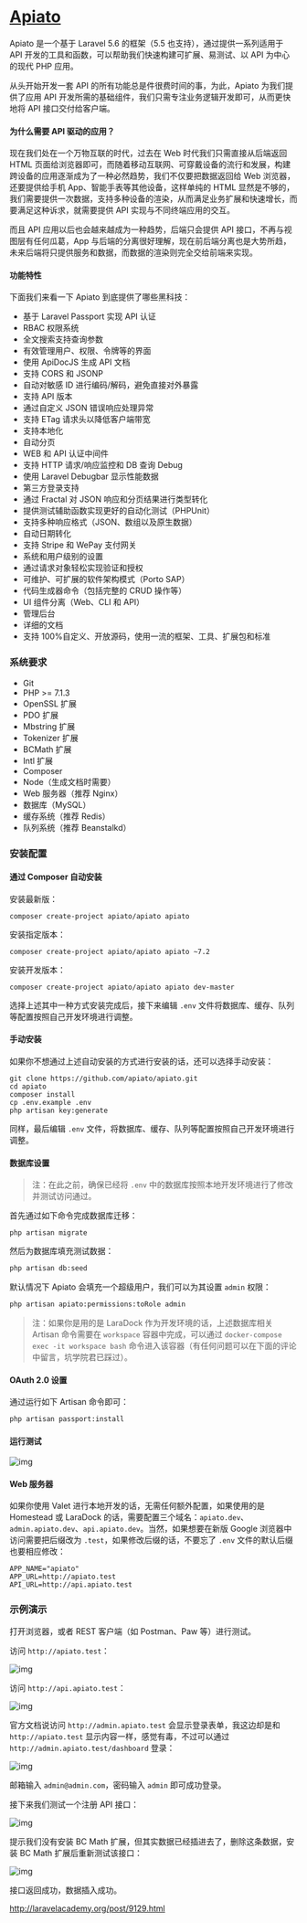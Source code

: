 # [Apiato](https://github.com/apiato/apiato)

Apiato 是一个基于 Laravel 5.6 的框架（5.5 也支持），通过提供一系列适用于 API 开发的工具和函数，可以帮助我们快速构建可扩展、易测试、以 API 为中心的现代 PHP 应用。

从头开始开发一套 API 的所有功能总是件很费时间的事，为此，Apiato 为我们提供了应用 API 开发所需的基础组件，我们只需专注业务逻辑开发即可，从而更快地将 API 接口交付给客户端。

#### 为什么需要 API 驱动的应用？

现在我们处在一个万物互联的时代，过去在 Web 时代我们只需直接从后端返回 HTML 页面给浏览器即可，而随着移动互联网、可穿戴设备的流行和发展，构建跨设备的应用逐渐成为了一种必然趋势，我们不仅要把数据返回给 Web 浏览器，还要提供给手机 App、智能手表等其他设备，这样单纯的 HTML 显然是不够的，我们需要提供一次数据，支持多种设备的渲染，从而满足业务扩展和快速增长，而要满足这种诉求，就需要提供 API 实现与不同终端应用的交互。

而且 API 应用以后也会越来越成为一种趋势，后端只会提供 API 接口，不再与视图层有任何瓜葛，App 与后端的分离很好理解，现在前后端分离也是大势所趋，未来后端将只提供服务和数据，而数据的渲染则完全交给前端来实现。

#### 功能特性

下面我们来看一下 Apiato 到底提供了哪些黑科技：

- 基于 Laravel Passport 实现 API 认证
- RBAC 权限系统
- 全文搜索支持查询参数
- 有效管理用户、权限、令牌等的界面
- 使用 ApiDocJS 生成 API 文档
- 支持 CORS 和 JSONP
- 自动对敏感 ID 进行编码/解码，避免直接对外暴露
- 支持 API 版本
- 通过自定义 JSON 错误响应处理异常
- 支持 ETag 请求头以降低客户端带宽
- 支持本地化
- 自动分页
- WEB 和 API 认证中间件
- 支持 HTTP 请求/响应监控和 DB 查询 Debug
- 使用 Laravel Debugbar 显示性能数据
- 第三方登录支持
- 通过 Fractal 对 JSON 响应和分页结果进行类型转化
- 提供测试辅助函数实现更好的自动化测试（PHPUnit）
- 支持多种响应格式（JSON、数组以及原生数据）
- 自动日期转化
- 支持 Stripe 和 WePay 支付网关
- 系统和用户级别的设置
- 通过请求对象轻松实现验证和授权
- 可维护、可扩展的软件架构模式（Porto SAP）
- 代码生成器命令（包括完整的 CRUD 操作等）
- UI 组件分离（Web、CLI 和 API）
- 管理后台
- 详细的文档
- 支持 100%自定义、开放源码，使用一流的框架、工具、扩展包和标准

### 系统要求

- Git
- PHP >= 7.1.3
- OpenSSL 扩展
- PDO 扩展
- Mbstring 扩展
- Tokenizer 扩展
- BCMath 扩展
- Intl 扩展
- Composer
- Node（生成文档时需要）
- Web 服务器（推荐 Nginx）
- 数据库（MySQL）
- 缓存系统（推荐 Redis）
- 队列系统（推荐 Beanstalkd）

### 安装配置

#### 通过 Composer 自动安装

安装最新版：

```
composer create-project apiato/apiato apiato
```

安装指定版本：

```
composer create-project apiato/apiato apiato ~7.2
```

安装开发版本：

```
composer create-project apiato/apiato apiato dev-master
```

选择上述其中一种方式安装完成后，接下来编辑 `.env` 文件将数据库、缓存、队列等配置按照自己开发环境进行调整。

#### 手动安装

如果你不想通过上述自动安装的方式进行安装的话，还可以选择手动安装：

```
git clone https://github.com/apiato/apiato.git
cd apiato
composer install
cp .env.example .env
php artisan key:generate
```

同样，最后编辑 `.env` 文件，将数据库、缓存、队列等配置按照自己开发环境进行调整。

#### 数据库设置

> 注：在此之前，确保已经将 `.env` 中的数据库按照本地开发环境进行了修改并测试访问通过。

首先通过如下命令完成数据库迁移：

```
php artisan migrate
```

然后为数据库填充测试数据：

```bash
php artisan db:seed
```

默认情况下 Apiato 会填充一个超级用户，我们可以为其设置 `admin` 权限：

```bash
php artisan apiato:permissions:toRole admin
```

> 注：如果你是用的是 LaraDock 作为开发环境的话，上述数据库相关 Artisan 命令需要在 `workspace` 容器中完成，可以通过 `docker-compose exec -it workspace bash` 命令进入该容器（有任何问题可以在下面的评论中留言，坑学院君已踩过）。

#### OAuth 2.0 设置

通过运行如下 Artisan 命令即可：

```bash
php artisan passport:install
```

#### 运行测试

![img](http://static.laravelacademy.org/wp-content/uploads/2018/03/15220826962706.jpg)

#### Web 服务器

如果你使用 Valet 进行本地开发的话，无需任何额外配置，如果使用的是 Homestead 或 LaraDock 的话，需要配置三个域名：`apiato.dev`、`admin.apiato.dev`、`api.apiato.dev`。当然，如果想要在新版 Google 浏览器中访问需要把后缀改为 `.test`，如果修改后缀的话，不要忘了 `.env` 文件的默认后缀也要相应修改：

```
APP_NAME="apiato"
APP_URL=http://apiato.test
API_URL=http://api.apiato.test
```

### 示例演示

打开浏览器，或者 REST 客户端（如 Postman、Paw 等）进行测试。

访问 `http://apiato.test`：

![img](http://static.laravelacademy.org/wp-content/uploads/2018/03/15220831570399.jpg)

访问 `http://api.apiato.test`：

![img](http://static.laravelacademy.org/wp-content/uploads/2018/03/15220832028219.jpg)

官方文档说访问 `http://admin.apiato.test` 会显示登录表单，我这边却是和 `http://apiato.test` 显示内容一样，感觉有毒，不过可以通过 `http://admin.apiato.test/dashboard` 登录：

![img](http://static.laravelacademy.org/wp-content/uploads/2018/03/15220833629554.jpg)

邮箱输入 `admin@admin.com`，密码输入 `admin` 即可成功登录。

接下来我们测试一个注册 API 接口：

![img](http://static.laravelacademy.org/wp-content/uploads/2018/03/15220836453729.jpg)

提示我们没有安装 BC Math 扩展，但其实数据已经插进去了，删除这条数据，安装 BC Math 扩展后重新测试该接口：

![img](http://static.laravelacademy.org/wp-content/uploads/2018/03/15220841488369.jpg)

接口返回成功，数据插入成功。

<http://laravelacademy.org/post/9129.html>
